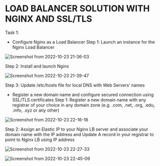 # LOAD BALANCER SOLUTION WITH NGINX AND SSL/TLS
Task 1:
* Configure Nginx as a Load Balancer
Step 1: Launch an instance for the Nginx Load Balancer

![Screenshot from 2022-10-23 21-36-03](https://user-images.githubusercontent.com/110517150/197416989-b067a09b-a2fe-49bb-8346-67e364511cc2.png)

Step 2: Install and launch Nginx

![Screenshot from 2022-10-23 21-39-47](https://user-images.githubusercontent.com/110517150/197417179-a767da7f-f24d-45e2-979d-09407d908587.png)

Step 3: Update /etc/hosts file for local DNS with Web Servers’ names 

  
* Register a new domain name and configure secured connection using SSL/TLS certificates
Step 1: Register a new domain name with any registrar of your choice in any domain zone (e.g. .com, .net, .org, .edu, .info, .xyz or any other)

![Screenshot from 2022-10-23 22-16-18](https://user-images.githubusercontent.com/110517150/197418705-18b7bd1f-0d1a-4fe6-a116-ec13813f3321.png)

Step 2: Assign an Elastic IP to your Nginx LB server and associate your domain name with the IP address and Update A record in your registrar to point to Nginx LB using IP address

![Screenshot from 2022-10-23 22-27-33](https://user-images.githubusercontent.com/110517150/197419137-9fadf8a2-e649-4ff9-ba50-7dafc4e3616f.png)

![Screenshot from 2022-10-23 22-45-09](https://user-images.githubusercontent.com/110517150/197419721-f8c90e91-091e-43db-a10a-1b2398b64ae3.png)

